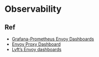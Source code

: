 # Observability



## Ref
 - [Grafana-Prometheus Envoy Dashboards](https://github.com/transferwise/prometheus-envoy-dashboards)
 - [Envoy Proxy Dashboard](https://grafana.com/grafana/dashboards/6693-envoy/?tab=revisions)
 - [Lyft’s Envoy dashboards](https://blog.envoyproxy.io/lyfts-envoy-dashboards-5c91738816b1)
